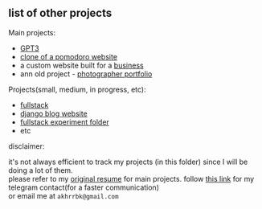 ## list of other projects

Main projects:
* [GPT3](https://thirsty-almeida-958d98.netlify.app/)
* [clone of a pomodoro website](https://github.com/akhrrbk/pomodoro-app)
* a custom website built for a [business](https://condescending-blackwell-48ccb9.netlify.app/)
* ann old project - [photographer portfolio](https://musing-gates-5edc9e.netlify.app/)

Projects(small, medium, in progress, etc):
* [fullstack](https://github.com/akhrrbk/fso-revision)
* [django blog website](https://github.com/akhrrbk/website-with-django)
* [fullstack experiment folder](https://github.com/akhrrbk/FSO-code-submission)
* etc

disclaimer: 

it's not always efficient to track my projects (in this folder) since I will be doing a lot of them.</br>
please refer to my [original resume](https://github.com/akhrrbk/resume) for main projects. 
follow [this link](t.me/akhrrbk) for my telegram contact(for a faster communication)</br>
or email me at `akhrrbk@gmail.com`
